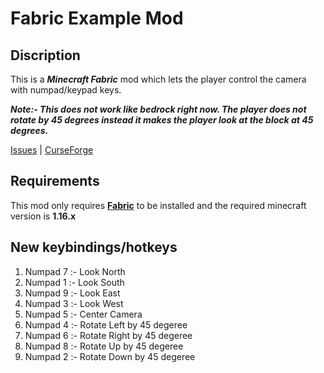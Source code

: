 # Fabric Example Mod

## Discription

This is a ___Minecraft Fabric___ mod which lets the player control the camera with numpad/keypad keys.

**_Note:- This does not work like bedrock right now. The player does not rotate by 45 degrees instead it makes the player look at the block at 45 degrees._**

[Issues](https://github.com/shoaib11120/Numpad-Camera-Controls/issues) | [CurseForge](https://www.curseforge.com/minecraft/mc-mods/numpad-keypad-camera-controls/)

## Requirements

This mod only requires __[Fabric]()__ to be installed and the required minecraft version is __1.16.x__

## New keybindings/hotkeys

 1. Numpad 7 :-  Look North
 1. Numpad 1 :-  Look South
 1. Numpad 9 :-  Look East
 1. Numpad 3 :-  Look West
 1. Numpad 5 :-  Center Camera
 1. Numpad 4 :-  Rotate Left by 45 degeree
 1. Numpad 6 :-  Rotate Right by 45 degeree
 1. Numpad 8 :-  Rotate Up by 45 degeree
 1. Numpad 2 :-  Rotate Down by 45 degeree